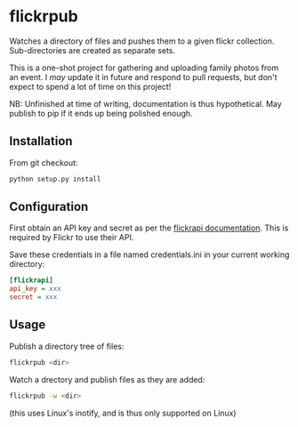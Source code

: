 flickrpub
=========

Watches a directory of files and pushes them to a given flickr collection. Sub-directories are created as separate sets.

This is a one-shot project for gathering and uploading family photos from an event. I _may_ update it in future and respond to pull requests, but don't expect to spend a lot of time on this project!

NB: Unfinished at time of writing, documentation is thus hypothetical. May publish to pip if it ends up being polished enough.

Installation
------------

From git checkout:

```bash
python setup.py install
```

Configuration
-------------

First obtain an API key and secret as per the [flickrapi documentation](https://stuvel.eu/flickrapi-doc/3-auth.html). This is required by Flickr to use their API.

Save these credentials in a file named credentials.ini in your current working directory:
```ini
[flickrapi]
api_key = xxx
secret = xxx
```

Usage
-----
Publish a directory tree of files:
```bash
flickrpub <dir>
```
Watch a drectory and publish files as they are added:
```bash
flickrpub -w <dir>
```
(this uses Linux's inotify, and is thus only supported on Linux)
